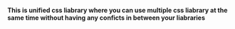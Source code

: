**This is unified css liabrary where you can use multiple css liabrary at the same time without having any conficts in between your liabraries**
